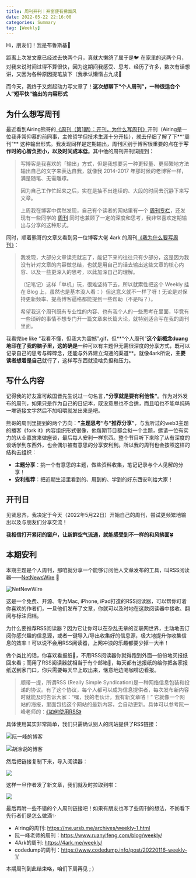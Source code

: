 ```yaml
---
title: 周刊开刊｜开窗便有拂面风
date: 2022-05-22 22:16:00
categories: Summary
tag: [Weekly]
---
```


Hi，朋友们！我是布鲁斯基👾

距离上次发文章已经过去快两个月，真就大懒鸽了属于是🐦 在家里的这两个月，对我来说时间过得不算很快，因为这期间我感受、思考、经历了许多，数次有话想讲，又因为各种原因提笔放下（我承认懒惰占九成🤪 

而今天，我终于又燃起动力写文章了！**这次想聊下“个人周刊”，一种很适合个人”短平快“输出的内容形式**

<!-- more -->

## 为什么想写周刊

最近看到Airing熊哥的[《周刊（第1期）：开刊，为什么写周刊》](https://mp.weixin.qq.com/s/yJpJqyceT4uX45-yM94srQ)开刊（Airing是一位我非常仰慕的前同事，主修哲学但技术生涯十分开挂），就去仔细了解了下**“周刊”** 这种输出形式。我发现同样是定期输出，周刊区别于博客很重要的点在于**写作时的心智负担小，以及时间成本低**。其中他的周刊开刊词提到：

> 写博客是我喜欢的「输出」方式，但是我想要另一种更轻量、更频繁地方法输出自己的文字来表达自我，就像我 2014-2017 年那时候的老博客一样，满是随笔、无需雕琢。
>
> 因为自己工作忙起来之后，实在是抽不出连续的、大段的时间去沉静下来写文章。
>
> 上周我在博客中偶然发现，自己有个读者的网站里有一个 [周刊专栏](https://4ark.me/post/weekly-01.html)，还发现有一些同学的 [周刊](https://www.codedump.info/post/20220116-weekly-1/) 同时也兼顾了一定的深度和思考，我非常喜欢定期输出与分享的这种形式。

同时，顺着熊哥的文章又看到另一位博客大佬 4ark 的周刊[《我为什么要写周刊》](https://4ark.me/post/weekly-idea.html)：

> 我发现，大部分文章读完就忘了，能记下来的往往只有少部分，这是因为我没有针对文章的内容做总结，也就是用自己的话去输出这些文章的核心内容、以及一些更深入的思考，以此加深自己的理解。
>
> （记笔记）这样「单机」玩，很难坚持下去，所以就索性把这个 Weekly 挂在 Blog 上，虽然也是基本没人看：）但这意义就不一样了呀！无论是对保持更新频率、提高博客逼格都能提到一些帮助（不是吗？）。
>
> 希望我这个周刊既有专业性的内容、也有我个人的一些思考在里面，毕竟有一些琐碎的事情不想专门开一篇文章来长篇大论，就特别适合写在我的周刊里面。

我看完be like “我看不懂，但我大为震撼”.gif，但**“个人周刊”**这个新概念duang地印在了我的脑子里，这的确是**一种可以有主题但无需很深度的分享方式，既可以记录自己的思考与碎碎念，还能与外界建立沟通的渠道**。就像4ark所说，**主要读者想着是自己**就行了，这样写东西就没啥负担和压力。

## 写什么内容

记得我的好友富可敌国晋先生说过一句名言，**”分享就是要有利他性“**。作为对外发布的周刊，如果只是作为自己的日记本，既没意思也不合适，而且咱也不能单纯码一堆链接文字然后不加咀嚼就发出来是吧。

熊哥的周刊里提到的两个方向：**”主题思考“与“推荐分享”**，与我听过的web3主题的播客《fork it》内容组织形式很像，他每期节目都会拟一个主题，邀请一位有实力的从业嘉宾来做座谈，最后每人安利一样东西。整个节目听下来除了从有深度的谈话学到东西外，也会偶尔被有意思的分享安利到。所以我的周刊也会按照这样的结构去组织：

- **主题分享**：挑一个有意思的主题，做些资料收集，笔记记录与个人见解的分享！
- **安利推荐**：把近期生活里看到的、用到的、学到的好东西安利给大家！

## 开刊日

见贤思齐，我决定于今天（2022年5月22日）开始自己的周刊，尝试更频繁地输出以及与朋友们分享交流！

**我相信打开紧闭的窗户，让新鲜空气流通，就能感受到不一样的和风拂面**🍀

## 本期安利

本期主题是个人周刊，那咱就分享一个能够订阅他人文章发布的工具，叫RSS阅读器——[NetNewsWire](https://netnewswire.com/) 📖

![NetNewWire](https://static.bruski.wang/picgo/20220522211411-aa75815935050bdbeb553a2fee5f2025.png)

这是一个免费、开源、专为Mac, iPhone, iPad打造的RSS阅读器，可以帮你盯着你喜欢的作者们，一旦他们发布了文章，你就可以及时地在这款阅读器中接收、翻阅与标注归档。

为什么要推荐RSS阅读器？因为它让你可以在杂乱无章的互联网世界，主动地去订阅你感兴趣的信息源，或者一键导入/导出收集好的信息源，极大地提升你收集信息的效率！可以说不会用RSS阅读器，上网冲浪的乐趣都要少掉一大半！

做个类比的话，你喜欢看报纸📰，不用RSS阅读器你就得跑到外面一份份地买报纸回来看；而用了RSS阅读器就相当于有个邮箱📮，每天都有送报纸的给你把各家报纸送到家门口，你只需要每天早上取出来，惬意地边喝咖啡边看报。

> 顺带一提，所谓RSS (Really Simple Syndication)是一种网络信息包装和投递的协议。有了这个协议，每个人都可以成为信息提供者，每次发布新内容时就能及时告诉大家：“嘿，我的老伙计，我有新文章咯！” 它就像一个网站的海报，里面包括这个网站的最新内容，会自动更新。具体可以参考阮一峰老师的：[《如何使用RSS》](https://www.ruanyifeng.com/blog/2006/01/rss.html)

具体使用其实非常简单，我们只需确认别人的网站提供了RSS链接：

![阮一峰的博客](https://static.bruski.wang/picgo/20220522211757-f5e2af3ce1c237307afedcc09db57c99.png)

![胡涂说的博客](https://static.bruski.wang/picgo/20220522211917-6709441dcddafa527af89b0366ad57c4.png)

然后把链接复制下来，导入阅读器：

![](https://static.bruski.wang/picgo/20220522212036-3976a866778fbfd97f268fae6ce36dd9.png)

这样一旦作者发了新文章，我们就及时拉取到啦：

![](https://static.bruski.wang/picgo/20220522212131-d409817c682a514537be7d798af58418.png)

最后再附一些不错的个人周刊链接吧！如果有朋友也写了些周刊的想法，不妨看下先行者们是怎么做滴✨

- Airing的周刊: https://me.ursb.me/archives/weekly-1.html
- 阮一峰老师的周刊：https://www.ruanyifeng.com/blog/weekly/
- 4Ark的周刊: https://4ark.me/weekly/
- codedump的周刊：https://www.codedump.info/post/20220116-weekly-1/

本期周刊到此结束咯，咱们下周再见 ; )